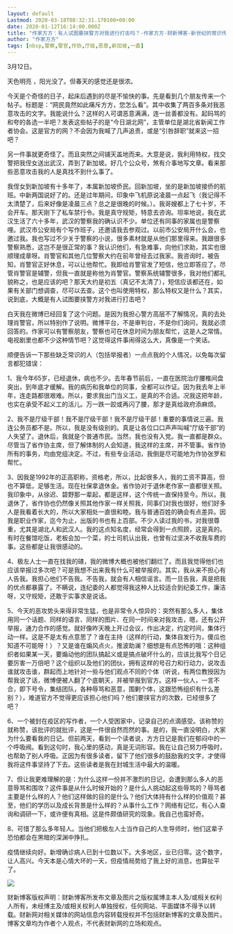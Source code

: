 ```yaml
---
layout: default
Lastmod: 2020-03-18T08:32:31.170100+00:00
date: 2020-01-12T16:14:00.000Z
title: "作家方方：有人试图要挟警方对我进行打击吗？-作家方方-财新博客-新世纪的常识传播者-财新网"
author: "作家方方"
tags: [nbsp,警察,警官,作协,厅级,恶意,新加坡,一直]
---
```


3月12日。

天色明亮 ，阳光没了。但春天的感觉还是很浓。

今天是个奇怪的日子，起床后遇到的尽是不愉快的事。先是看到几个朋友传来一个帖子。标题是：“网民竟然如此痛斥方方，您怎么看”。其中收集了两百多条对我恶意攻击的文字。我能说什么？这样的人可谓恶意满满，连一丝善都没有。起码骂的和夸的各选一半吧？发表这些帖子的是“今日湖北网”，主管单位是湖北省新闻工作者协会。这是官方的网？不会因为我喊了几声追责，或是“引咎辞职”就来这一招吧？

另一件事就更奇怪了。而且突然之间铺天盖地而来。大意是说，我利用特权，找交警把我侄女送出武汉，弄到了新加坡。好几个公众号，煞有介事地写文章。看来那些恶意攻击我的人是真找不到什么事了。

我侄女到新加坡有十多年了，本属新加坡侨民。回新加坡，坐的是新加坡接侨的航班。中新两国说好了的。还是过年期间，印象中飞机原说凌晨一点起飞（我记得不太清楚了，后来好像是凌晨三点？总之是很晚的时候。）。我哥嫂都上了七十岁，不会开车。那天刚下了私车禁行令。我是真守规矩，特意去咨询。坦率地说，我在武汉生活了六十多年，武汉的警察我的确认识不少。单位还有同事的家属也是警察哩。武汉市公安局有个写作班子，还邀请我去参观过。以前市公安局开什么会，也邀过我。我也写过不少关于警察的小说，很多素材就是从他们那里得来。我跟很多警察熟悉，这岂不是很正常的事？我认识他们，有急难事，向他们求助，其实也很顺理成章呀。肖警官和其他几位警察大约在前年曾经去过我家。我咨询时，被告知，肖警官正好休息，可以让他帮忙。我即给肖警官发了短信，他立即答应了。尽管肖警官是辅警，但我一直就是称他为肖警官。警察系统辅警很多，我对他们都礼貌称之，也是应该的吧？那天大约是初五（真记不太清了），短信应该都还在，如果有关部门想调查，尽可以去查。这个也叫使用特权，那么特权又是什么？其实，说到底，大概是有人试图要挟警方对我进行打击吧？

白天我在微博已经回复了这个问题。是因为我担心警方高层不了解情况，真的去处理肖警官，所以特别作了说明。微博平台，不是审判台，不是你们询问，我就必须回答的。作家可以有警察朋友，警察也可在休息时间为朋友帮忙，这是人之常情。电视剧里也都不少这种情节吧？这觉得这件事闹得这么大，真像是一个笑话。

顺便告诉一下那些缺乏常识的人（包括举报者）一点点我的个人情况，以免每次留言都犯错误：

1、我今年65岁，已经退休，病也不少。去年春节前后，一直在医院治疗腰椎间盘突出，到年底才缓解。我的病历和我单位的同事，全都可以作证。因为我去年上半年，连走路都很艰难。所以，要求我出门当义工，是真的不合适。况我这把年龄，也实在承受不起义工的活儿。万一跌一跤或再闪了腰，那才是真给政府添麻烦。

2、我不是厅级干部！我不是厅级干部！我不是厅级干部！重要的事情说三遍。我连公务员都不是。所以，我是没有级别的。真是让各位口口声声叫喊“厅级干部”的人失望了。退休后，我就是个普通市民。当然，我也没有入党。我一直都是群众。尽管当了省作协主席，但了解体制的人会知道，我这样的主席，并不管事。省作协所有的事务，均由党组决定。不过，有些专业活动，我倒是尽可能地为作协张罗和帮忙。

3、因我是1992年的正高职称，资格老，所以，比起很多人，我的工资不算高，但也不算低，足够生活。现在社保拿退休金。省作协对于退休老作家一直都很关照。我印象中，从徐迟、碧野那一辈起，都是这样，这个传统一直保持至今。所以，我退休了，省作协也仍然像关照其他作家一样关照我，同事们对我也很好，他们好多人是我看着长大的，所以大家相处一直很和睦。我与普通百姓的确会有点差异。因我是职业作家，迄今为止，出版的书也有上百部。不少人读过我的书，对我很尊重，尤其是湖北人和武汉人。我的这点知名度，经常会得到一点照顾，这是真的。有时在餐馆吃饭，老板会加一个菜，的士司机认出我，也曾有过坚决不收我车费的事。这些都是让我很感动的。

4、极左人士一直在找我的碴，我的微博大概也被他们翻烂了。而且我觉得他们也应该举报过多次吧？可是我想不出来我有什么可被举报的。其实，我从来不担心有人告我。我担心他们不告我。不告我，就会有人相信谣言。而一旦告我，真是把我的优点都暴露了。不瞒说，连纪委的人都觉得我这种人比较适合到纪委工作，廉洁呀，又守规矩，还敢于实事求是说话。

5、今天的恶攻势头来得非常生猛，也是非常令人惊异的：突然有那么多人，集体用同一个话题、同样的语言、同样的图片、在同一时间来对我攻击，嗯，还有公开举报，通力合作的感觉。就好像昨天晚上开过会议，作出决定，约定时间，集体行动一样。这是不是太有点意思了？谁在主持（这样的行动，集体自发行为，傻瓜也知道不可能呀！）？又是谁在煽风点火，推波助澜？细想是有点恐怖的哦：这种组织者如果某一天，要煽动他的团队搞起义或是搞点破坏什么的，应该比我写个日记要厉害一万倍吧？这个组织以及他们的团伙，拥有这样的号召力和行动力，说攻击谁就攻击谁，群起而上地针对一些与他们观点不同的个体（听说，有两位教授因为帮我说了话，微博便被人翻了个底朝天，并被举报到官方。这样一伙人，一言不合，即下号令，集结团队，各种辱骂和恶意，围剿个体，这跟恐怖组织有什么差别？），难道官方不觉得更应该担心他们吗？他们要挟官方的次数，已经很多了吧？

6、一个被封在疫区的写作者，一个人受困家中，记录自己的点滴感受。该称赞的就称赞，该批评的就批评，这是一件很自然而然的事。是的，我一直没明白，大家为什么要看我的日记。但前两天，看到一个读者说，方方日记是我们在郁闷中的一个呼吸阀。看到这句时，我心里的感动，真是无词形容。我在让自己努力呼吸时，也帮助了别人呼吸。正因为有很多读者，留下了他们很多的鼓励我的文字，才使得我将这件事坚持了下去。这些读者是我在封城生活中最大的温暖。

7、但让我更难理解的是：为什么这样一份并不激烈的日记，会遭到那么多人的恶意辱骂和围攻？这件事是从什么时候开始的？是什么人挑动起这些辱骂的？辱骂者主要是什么样的人？他们这样做的目的是什么？他们大体持有什么样的价值观？甚至，他们的学历以及成长背景是什么样的？从事什么工作？网络有记忆，有心人查询和调研一下，或许便有真相。这是件颇值研究的现象。我自己也蛮好奇。

8、可惜了那么多年轻人。当他们把极左人士当作自己的人生导师时，他们这辈子恐怕都会在黑暗的深渊中挣扎。

疫情继续向好。新增确诊病人已到十位数以下。大多地区，业已归零。这个数字，让人高兴。今天本是心情大坏的一天，但疫情局势给了我上好的消息，也算扯平了。

![](https://images.weserv.nl/?url=http%3A//pic.caixin.com/blog/Mon_2003/m_1584062248_vejzRB.jpg)

财新博客版权声明：财新博客所发布文章及图片之版权属博主本人及/或相关权利人所有，未经博主及/或相关权利人单独授权，任何网站、平面媒体不得予以转载。财新网对相关媒体的网站信息内容转载授权并不包括财新博客的文章及图片。博客文章均为作者个人观点，不代表财新网的立场和观点。

